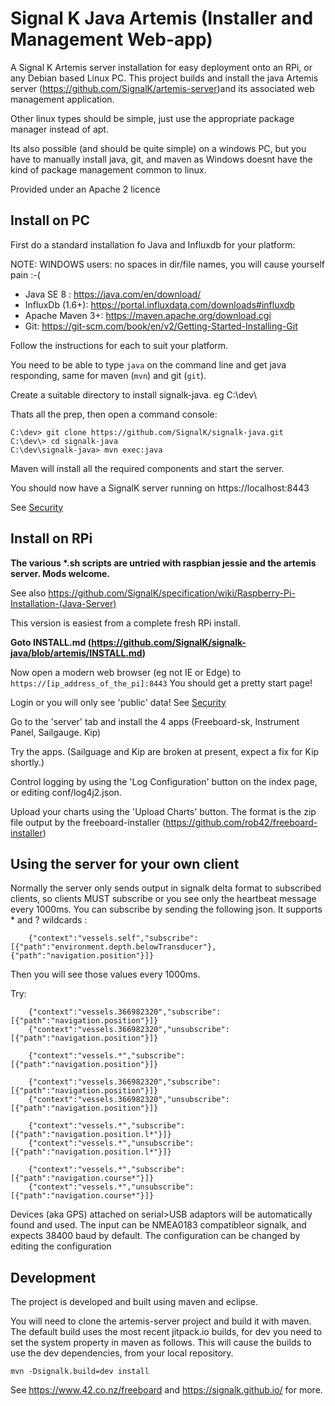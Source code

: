 Signal K Java Artemis (Installer and Management Web-app)
========================================================

A Signal K Artemis server installation for easy deployment onto an RPi, or any Debian based Linux PC. This project builds and install 
the java Artemis server (https://github.com/SignalK/artemis-server)and its associated web management application.

Other linux types should be simple, just use the appropriate package manager instead of apt.

Its also possible (and should be quite simple) on a windows PC, but you have to manually install java, git, and maven as Windows doesnt have the kind of package management common to linux.

Provided under an Apache 2 licence

Install on PC
--------------

First do a standard installation fo Java and Influxdb for your platform:

NOTE: WINDOWS users: no spaces in dir/file names, you will cause yourself pain :-(

* Java SE 8 : https://java.com/en/download/
* InfluxDb (1.6+): https://portal.influxdata.com/downloads#influxdb
* Apache Maven 3+: https://maven.apache.org/download.cgi
* Git: https://git-scm.com/book/en/v2/Getting-Started-Installing-Git

Follow the instructions for each to suit your platform.

You need to be able to type `java` on the command line and get java responding, same for maven (`mvn`) and git (`git`).

Create a suitable directory to install signalk-java. eg C:\dev\

Thats all the prep, then open a command console:

```
C:\dev> git clone https://github.com/SignalK/signalk-java.git
C:\dev\> cd signalk-java
C:\dev\signalk-java> mvn exec:java
```
Maven will install all the required components and start the server.  

You should now have a SignalK server running on https://localhost:8443

See [Security](./SECURITY.md)

Install on RPi
--------------

__The various *.sh scripts are untried with raspbian jessie and the artemis server. Mods welcome.__

See also https://github.com/SignalK/specification/wiki/Raspberry-Pi-Installation-(Java-Server)

This version is easiest from a complete fresh RPi install.

__Goto INSTALL.md (https://github.com/SignalK/signalk-java/blob/artemis/INSTALL.md)__

Now open a modern web browser (eg not IE or Edge) to `https://[ip_address_of_the_pi]:8443`
You should get a pretty start page! 

Login or you will only see 'public' data! See [Security](./SECURITY.md)

Go to the 'server' tab and install the 4 apps (Freeboard-sk, Instrument Panel, Sailgauge. Kip)

Try the apps. (Sailguage and Kip are broken at present, expect a fix for Kip shortly.)

Control logging by using the 'Log Configuration' button on the index page, or editing conf/log4j2.json. 

Upload your charts using the 'Upload Charts' button. The format is the zip file output by the freeboard-installer (https://github.com/rob42/freeboard-installer)


Using the server for your own client
------------------------------------


Normally the server only sends output in signalk delta format to subscribed clients, so clients MUST subscribe or you see only the heartbeat message every 1000ms.
You can subscribe by sending the following json. It supports * and ? wildcards :
```
	{"context":"vessels.self","subscribe":[{"path":"environment.depth.belowTransducer"},{"path":"navigation.position"}]}
``` 
Then you will see those values every 1000ms.

Try:
```
	{"context":"vessels.366982320","subscribe":[{"path":"navigation.position"}]}
	{"context":"vessels.366982320","unsubscribe":[{"path":"navigation.position"}]}
	
	{"context":"vessels.*","subscribe":[{"path":"navigation.position"}]}
	
	{"context":"vessels.366982320","subscribe":[{"path":"navigation.position"}]}
	{"context":"vessels.366982320","unsubscribe":[{"path":"navigation.position"}]}
	
	{"context":"vessels.*","subscribe":[{"path":"navigation.position.l*"}]}
	{"context":"vessels.*","unsubscribe":[{"path":"navigation.position.l*"}]}
	
	{"context":"vessels.*","subscribe":[{"path":"navigation.course*"}]}
	{"context":"vessels.*","unsubscribe":[{"path":"navigation.course*"}]}
``` 

Devices (aka GPS) attached on serial>USB adaptors will be automatically found and used. The input can be NMEA0183 compatibleor signalk, and expects 38400 baud by default. The configuration can be changed by editing the configuration


Development
-----------
The project is developed and built using maven and eclipse. 

You will need to clone the artemis-server project and build it with maven. The default build uses the most recent jitpack.io builds, for dev you need to set the system property in maven as follows. This will cause the builds to use the dev dependencies, from your local repository.

```
mvn -Dsignalk.build=dev install
```

See https://www.42.co.nz/freeboard and https://signalk.github.io/ for more.
